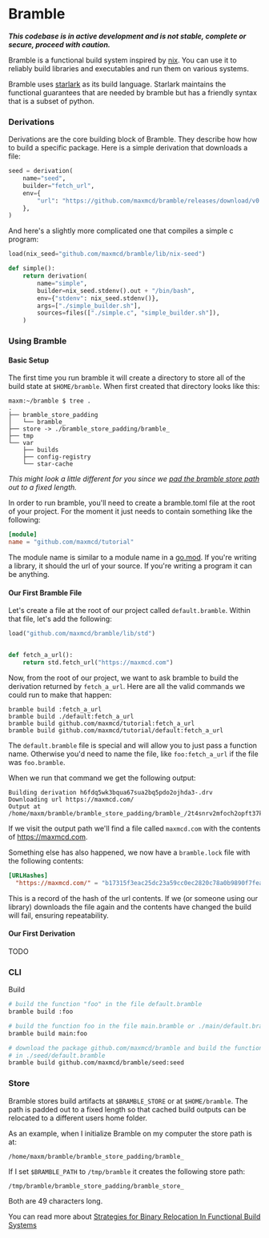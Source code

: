 # Bramble

***This codebase is in active development and is not stable, complete or secure, proceed with caution.***

Bramble is a functional build system inspired by [nix](https://nixos.org/). You can use it to reliably build libraries and executables and run them on various systems.

Bramble uses [starlark](https://docs.bazel.build/versions/master/skylark/language.html) as its build language. Starlark maintains the functional guarantees that are needed by bramble but has a friendly syntax that is a subset of python.

### Derivations

Derivations are the core building block of Bramble. They describe how how to build a specific package. Here is a simple derivation that downloads a file:

```python
seed = derivation(
    name="seed",
    builder="fetch_url",
    env={
        "url": "https://github.com/maxmcd/bramble/releases/download/v0.0.1/linux-x86_64-seed.tar.gz",
    },
)
```

And here's a slightly more complicated one that compiles a simple c program:

```python
load(nix_seed="github.com/maxmcd/bramble/lib/nix-seed")

def simple():
    return derivation(
        name="simple",
        builder=nix_seed.stdenv().out + "/bin/bash",
        env={"stdenv": nix_seed.stdenv()},
        args=["./simple_builder.sh"],
        sources=files(["./simple.c", "simple_builder.sh"]),
    )
```

### Using Bramble

#### Basic Setup

The first time you run bramble it will create a directory to store all of the build state at `$HOME/bramble`. When first created that directory looks like this:
```
maxm:~/bramble $ tree .
.
├── bramble_store_padding
│   └── bramble_
├── store -> ./bramble_store_padding/bramble_
├── tmp
└── var
    ├── builds
    ├── config-registry
    └── star-cache
```

*This might look a little different for you since we [pad the bramble store path](#store) out to a fixed length.*

In order to run bramble, you'll need to create a bramble.toml file at the root of your project. For the moment it just needs to contain something like the following:

```toml
[module]
name = "github.com/maxmcd/tutorial"
```

The module name is similar to a module name in a [go.mod](https://blog.golang.org/using-go-modules). If you're writing a library, it should the url of your source. If you're writing a program it can be anything.

#### Our First Bramble File

Let's create a file at the root of our project called `default.bramble`. Within that file, let's add the following:

```python
load("github.com/maxmcd/bramble/lib/std")


def fetch_a_url():
    return std.fetch_url("https://maxmcd.com")
```

Now, from the root of our project, we want to ask bramble to build the derivation returned by `fetch_a_url`. Here are all the valid commands we could run to make that happen:

```
bramble build :fetch_a_url
bramble build ./default:fetch_a_url
bramble build github.com/maxmcd/tutorial:fetch_a_url
bramble build github.com/maxmcd/tutorial/default:fetch_a_url
```

The `default.bramble` file is special and will allow you to just pass a function name. Otherwise you'd need to name the file, like `foo:fetch_a_url` if the file was `foo.bramble`.

When we run that command we get the following output:
```
Building derivation h6fdq5wk3bqua67sua2bq5pdo2ojhda3-.drv
Downloading url https://maxmcd.com/
Output at /home/maxm/bramble/bramble_store_padding/bramble_/2t4snrv2mfoch2opft37kyzg4fh6g5n2
```

If we visit the output path we'll find a file called `maxmcd.com` with the contents of https://maxmcd.com.

Something else has also happened, we now have a `bramble.lock` file with the following contents:
```toml
[URLHashes]
  "https://maxmcd.com/" = "b17315f3eac25dc23a59cc0ec2820c78a0b9890f7fea5a44deaef5a3c6cd9e59"
```

This is a record of the hash of the url contents. If we (or someone using our library) downloads the file again and the contents have changed the build will fail, ensuring repeatability.

#### Our First Derivation

TODO

### CLI

Build
```bash
# build the function "foo" in the file default.bramble
bramble build :foo

# build the function foo in the file main.bramble or ./main/default.bramble
bramble build main:foo

# download the package github.com/maxmcd/bramble and build the function "seed"
# in ./seed/default.bramble
bramble build github.com/maxmcd/bramble/seed:seed
```

### Store

Bramble stores build artifacts at `$BRAMBLE_STORE` or at `$HOME/bramble`. The path is padded out to a fixed length so that cached build outputs can be relocated to a different users home folder.

As an example, when I initialize Bramble on my computer the store path is at:
```
/home/maxm/bramble/bramble_store_padding/bramble_
```
If I set `$BRAMBLE_PATH` to `/tmp/bramble` it creates the following store path:
```
/tmp/bramble/bramble_store_padding/bramble_store_
```
Both are 49 characters long.

You can read more about [Strategies for Binary Relocation In Functional Build Systems](https://maxmcd.com/posts/strategies-for-binary-relocation/)








